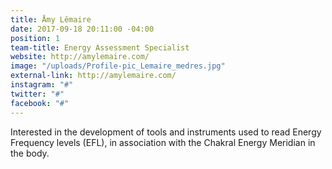 ```yaml
---
title: Åmy Lêmaire
date: 2017-09-18 20:11:00 -04:00
position: 1
team-title: Energy Assessment Specialist
website: http://amylemaire.com/
image: "/uploads/Profile-pic_Lemaire_medres.jpg"
external-link: http://amylemaire.com/
instagram: "#"
twitter: "#"
facebook: "#"
---
```


Interested in the development of tools and instruments used to read Energy Frequency levels (EFL), in association with the Chakral Energy Meridian in the body. 